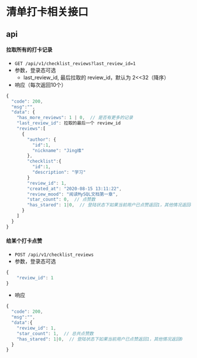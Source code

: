 # 清单打卡相关接口

## api

#### 拉取所有的打卡记录

* `GET /api/v1/checklist_reviews?last_review_id=1`
* 参数，登录态可选
    * last_review_id, 最后拉取的 review_id，默认为 2<<32（降序）
* 响应（每次返回10个）
```js
{
  "code": 200,
  "msg":"",
  "data": {
    "has_more_reviews": 1 | 0,  // 是否有更多的记录
    "last_review_id": 拉取的最后一个 review_id
    "reviews":[
      {
        "author": {
          "id":1,
          "nickname": "Jing维"
        },
        "checklist":{
          "id":1,
          "description": "学习"
        }
        "review_id": 1,
        "created_at": "2020-08-15 13:11:22",
        "review_mood": "阅读MySQL文档第一章",
        "star_count": 0,  // 点赞数
        "has_stared": 1|0,  // 登陆状态下如果当前用户已点赞返回1，其他情况返回0
      }
    ]
  }
}
```


#### 给某个打卡点赞

* `POST /api/v1/checklist_reviews`
* 参数，登录态可选
```js
{
    "review_id": 1
}
```

* 响应
```js
{
  "code": 200,
  "msg":"",
  "data":{
    "review_id": 1,
    "star_count": 1,  // 总共点赞数
    "has_stared": 1|0,  // 登陆状态下如果当前用户已点赞返回1，其他情况返回0
  }
}
```
